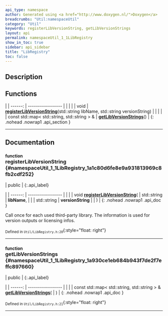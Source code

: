 ```yaml
---
api_type: namespace
author: Generated using <a href="http://www.doxygen.nl/">Doxygen</a>
breadcrumbs: "Util:namespaceUtil"
category: "Util"
keywords: registerLibVersionString, getLibVersionStrings
layout: api
permalink: namespaceUtil_1_1LibRegistry
show_in_toc: true
sidebar: api_sidebar
title: "LibRegistry"
toc: false
---
```


## Description





## Functions

|
| ------: | ----------------- |
|  | |
| void | **[registerLibVersionString](#namespaceUtil_1_1LibRegistry_1a1c80d6fe8e9a931813969c8fb2cdf252)**(std::string libName, std::string versionString) |
|  | |
| const std::map< std::string, std::string > & | **[getLibVersionStrings](#namespaceUtil_1_1LibRegistry_1a930ce1eb684b943f7de2f7effc897660)**() |
{: .nohead .nowrap1 .api_section }


-------------------------------------------------------------------

## Documentation

### <small>function</small><br/> registerLibVersionString {#namespaceUtil_1_1LibRegistry_1a1c80d6fe8e9a931813969c8fb2cdf252}

| public |
{:.api_label}

|
| ------: | ----------------- |
|  |
| void **[registerLibVersionString](#namespaceUtil_1_1LibRegistry_1a1c80d6fe8e9a931813969c8fb2cdf252)**( | std::string | **libName**, |
| | std::string | **versionString** |
|   ) |
{: .nohead .nowrap1 .api_doc }



Call once for each used third-party library. The information is used for version outputs or licensing infos.



<sub>Defined in `Util/LibRegistry.h:20`</sub>{:style="float: right"}

-------------------------------------------------------------------

### <small>function</small><br/> getLibVersionStrings {#namespaceUtil_1_1LibRegistry_1a930ce1eb684b943f7de2f7effc897660}

| public |
{:.api_label}

|
| ------: | ----------------- |
|  |
| const std::map< std::string, std::string > & **[getLibVersionStrings](#namespaceUtil_1_1LibRegistry_1a930ce1eb684b943f7de2f7effc897660)**( |  ) |
{: .nohead .nowrap1 .api_doc }





<sub>Defined in `Util/LibRegistry.h:21`</sub>{:style="float: right"}

-------------------------------------------------------------------

